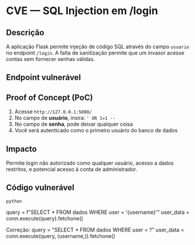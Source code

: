 # CVE — SQL Injection em /login

## Descrição

A aplicação Flask permite injeção de código SQL através do campo `usuario` no endpoint `/login`. A falta de sanitização permite que um invasor acesse contas sem fornecer senhas válidas.

## Endpoint vulnerável



## Proof of Concept (PoC)

1. Acesse `http://127.0.0.1:5000/`
2. No campo de **usuário**, insira: `' OR 1=1 --`
3. No campo de **senha**, pode deixar qualquer coisa
4. Você será autenticado como o primeiro usuário do banco de dados

## Impacto

Permite login não autorizado como qualquer usuário, acesso a dados restritos, e potencial acesso à conta de administrador.

## Código vulnerável

	python
query = f"SELECT * FROM dados WHERE user = '{username}'"
user_data = conn.execute(query).fetchone()

Correção: 
query = "SELECT * FROM dados WHERE user = ?"
user_data = conn.execute(query, (username,)).fetchone()
